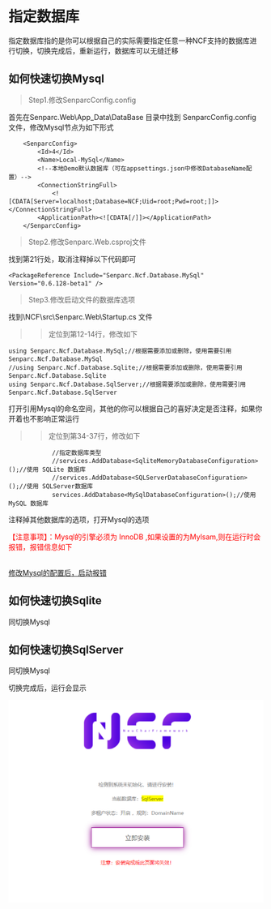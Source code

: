 # 指定数据库

指定数据库指的是你可以根据自己的实际需要指定任意一种NCF支持的数据库进行切换，切换完成后，重新运行，数据库可以无缝迁移

## 如何快速切换Mysql

> Step1.修改SenparcConfig.config

首先在Senparc.Web\App_Data\DataBase 目录中找到 SenparcConfig.config 文件，修改Mysql节点为如下形式

```
	<SenparcConfig>
		<Id>4</Id>
		<Name>Local-MySql</Name>
		<!--本地Demo默认数据库（可在appsettings.json中修改DatabaseName配置）-->
		<ConnectionStringFull>
			<![CDATA[Server=localhost;Database=NCF;Uid=root;Pwd=root;]]></ConnectionStringFull>
		<ApplicationPath><![CDATA[/]]></ApplicationPath>
	</SenparcConfig>
```

> Step2.修改Senparc.Web.csproj文件

找到第21行处，取消注释掉以下代码即可

```
<PackageReference Include="Senparc.Ncf.Database.MySql" Version="0.6.128-beta1" />
```

> Step3.修改启动文件的数据库选项

找到\NCF\src\Senparc.Web\Startup.cs 文件

> > 定位到第12-14行，修改如下

```
using Senparc.Ncf.Database.MySql;//根据需要添加或删除，使用需要引用 Senparc.Ncf.Database.MySql
//using Senparc.Ncf.Database.Sqlite;//根据需要添加或删除，使用需要引用 Senparc.Ncf.Database.Sqlite
using Senparc.Ncf.Database.SqlServer;//根据需要添加或删除，使用需要引用 Senparc.Ncf.Database.SqlServer
```

打开引用Mysql的命名空间，其他的你可以根据自己的喜好决定是否注释，如果你开着也不影响正常运行

> > 定位到第34-37行，修改如下

```
            //指定数据库类型
            //services.AddDatabase<SqliteMemoryDatabaseConfiguration>();//使用 SQLite 数据库
            //services.AddDatabase<SQLServerDatabaseConfiguration>();//使用 SQLServer数据库
            services.AddDatabase<MySqlDatabaseConfiguration>();//使用 MySQL 数据库
```

注释掉其他数据库的选项，打开Mysql的选项

<div style="color:red">【注意事项】：Mysql的引擎必须为 InnoDB ,如果设置的为Mylsam,则在运行时会报错，报错信息如下</div><br/>

[修改Mysql的配置后，启动报错](#sort=start&doc=qa/common_problem.md)

## 如何快速切换Sqlite

同切换Mysql

## 如何快速切换SqlServer

同切换Mysql

切换完成后，运行会显示

<img src="./images/switch-sqlserver.png" />